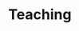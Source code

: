---
title: "Teaching"
layout: splash
permalink: /teaching/
header:
  overlay_image: /assets/images/ashley-owen-qIru5hJhpCE-unsplash.jpg
  overlay_color: "#000"
  overlay_filter: "0.5"
  caption: "Photo credit: [**unsplash.com/@ashleyamosowen**](https://unsplash.com/@ashleyamosowen)"

excerpt: "Fellow of the Higher Education Academy with teaching experience in laboratories, seminars, lectures and tutorials."
---